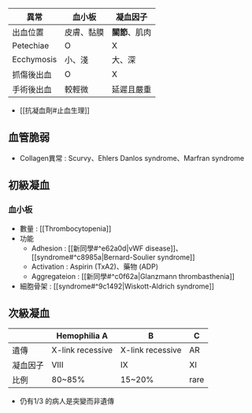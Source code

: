 | 異常        | 血小板     | 凝血因子   |
|------------|------------|------------|
| 出血位置   | 皮膚、黏膜 | **關節**、肌肉 |
| Petechiae  | O          | X          |
| Ecchymosis | 小、淺     | 大、深     |
| 抓傷後出血 | O          | X          |
| 手術後出血 | 較輕微     | 延遲且嚴重 |
- [[抗凝血劑#止血生理]]
## 血管脆弱
- Collagen異常 : Scurvy、Ehlers Danlos syndrome、Marfran syndrome
## 初級凝血
### 血小板
- 數量 : [[Thrombocytopenia]]
- 功能
	- Adhesion : [[新同學#^e62a0d|vWF disease]]、[[syndrome#^c8985a|Bernard-Soulier syndrome]]
	- Activation : Aspirin (TxA2)、藥物 (ADP)
	- Aggregateion : [[新同學#^c0f62a|Glanzmann thrombasthenia]]
- 細胞骨架 : [[syndrome#^9c1492|Wiskott-Aldrich syndrome]]
## 次級凝血
|          | Hemophilia A     |  B              |     C  |
|----------|------------------|------------------|--------|
| 遺傳     | X-link recessive | X-link recessive | AR     |
| 凝血因子 | VIII             | IX               | XI      |
| 比例     | 80~85%           | 15~20%           | rare   |
- 仍有1/3 的病人是突變而非遺傳